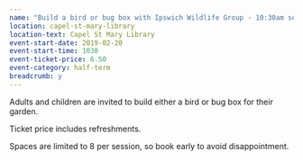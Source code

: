 ```yaml
---
name: "Build a bird or bug box with Ipswich Wildlife Group - 10:30am session"
location: capel-st-mary-library
location-text: Capel St Mary Library
event-start-date: 2019-02-20
event-start-time: 1030
event-ticket-price: 6.50
event-category: half-term
breadcrumb: y
---
```


Adults and children are invited to build either a bird or bug box for their garden.

Ticket price includes refreshments.

Spaces are limited to 8 per session, so book early to avoid disappointment.
